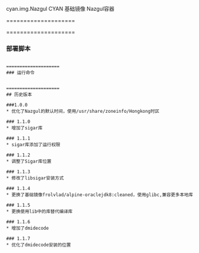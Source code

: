cyan.img.Nazgul
CYAN 基础镜像 Nazgul容器

====================
 

====================
### 部署脚本 
```

====================
### 运行命令


====================
## 历史版本

###1.0.0
* 优化了Nazgul的默认时间，使用/usr/share/zoneinfo/Hongkong时区

### 1.1.0
* 增加了sigar库

### 1.1.1
* sigar库添加了运行权限

### 1.1.2
* 调整了Sigar库位置

### 1.1.3
* 修改了libsigar安装方式

### 1.1.4
* 更换了基础镜像frolvlad/alpine-oraclejdk8:cleaned，使用glibc,兼容更多本地库

### 1.1.5
* 更换使用lib中的库替代编译库

### 1.1.6
* 增加了dmidecode

### 1.1.7
* 优化了dmidecode安装的位置